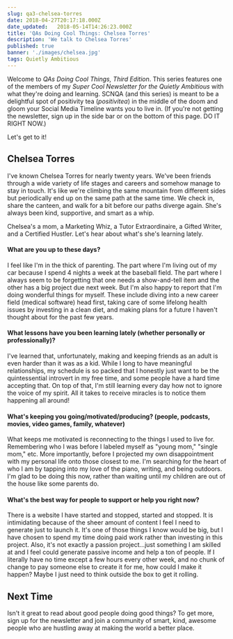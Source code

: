 ```yaml
---
slug: qa3-chelsea-torres
date: 2018-04-27T20:17:18.000Z
date_updated:   2018-05-14T14:26:23.000Z
title: 'QAs Doing Cool Things: Chelsea Torres'
description: 'We talk to Chelsea Torres'
published: true
banner: './images/chelsea.jpg'
tags: Quietly Ambitious
---
```


Welcome to *QAs Doing Cool Things, Third Edition*. This series features one of the members of my *Super Cool Newsletter for the Quietly Ambitious* with what they're doing and learning. SCNQA (and this series) is meant to be a delightful spot of positivity tea (*positivitea*) in the middle of the doom and gloom your Social Media Timeline wants you to live in. (If you're not getting the newsletter, sign up in the side bar or on the bottom of this page. DO IT RIGHT NOW.)

Let's get to it! 

## Chelsea Torres
I've known Chelsea Torres for nearly twenty years. We've been friends through a wide variety of life stages and careers and somehow manage to stay in touch. It's like we're climbing the same mountain from different sides but periodically end up on the same path at the same time. We check in, share the canteen, and walk for a bit before our paths diverge again. She's always been kind, supportive, and smart as a whip.

Chelsea's a mom, a Marketing Whiz, a Tutor Extraordinaire, a Gifted Writer, and a Certified Hustler. Let's hear about what's she's learning lately.

#### What are you up to these days?
I feel like I'm in the thick of parenting. The part where I'm living out of my car because I spend 4 nights a week at the baseball field. The part where I always seem to be forgetting that one needs a show-and-tell item and the other has a big project due next week. But I'm also happy to report that I'm doing wonderful things for myself. These include diving into a new career field (medical software) head first, taking care of some lifelong health issues by investing in a clean diet, and making plans for a future I haven't thought about for the past few years.
  
#### What lessons have you been learning lately (whether personally or professionally)?
I've learned that, unfortunately, making and keeping friends as an adult is even harder than it was as a kid. While I long to have meaningful relationships, my schedule is so packed that I honestly just want to be the quintessential introvert in my free time, and some people have a hard time accepting that. On top of that, I'm still learning every day how not to ignore the voice of my spirit. All it takes to receive miracles is to notice them happening all around!

#### What's keeping you going/motivated/producing? (people, podcasts, movies, video games, family, whatever)
What keeps me motivated is reconnecting to the things I used to live for. Remembering who I was before I labeled myself as "young mom," "single mom," etc. More importantly, before I projected my own disappointment with my personal life onto those closest to me. I'm searching for the heart of who I am by tapping into my love of the piano, writing, and being outdoors. I'm glad to be doing this now, rather than waiting until my children are out of the house like some parents do.

#### What's the best way for people to support or help you right now?
There is a website I have started and stopped, started and stopped. It is intimidating because of the sheer amount of content I feel I need to generate just to launch it. It's one of those things I know would be big, but I have chosen to spend my time doing paid work rather than investing in this project. Also, it's not exactly a passion project...just something I am skilled at and I feel could generate passive income and help a ton of people. If I literally have no time except a few hours every other week, and no chunk of change to pay someone else to create it for me, how could I make it happen? Maybe I just need to think outside the box to get it rolling.

## Next Time
Isn't it great to read about good people doing good things? To get more, sign up for the newsletter and join a community of smart, kind, awesome people who are hustling away at making the world a better place. 
